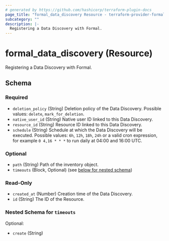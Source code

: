 ```yaml
---
# generated by https://github.com/hashicorp/terraform-plugin-docs
page_title: "formal_data_discovery Resource - terraform-provider-formal"
subcategory: ""
description: |-
  Registering a Data Discovery with Formal.
---
```


# formal_data_discovery (Resource)

Registering a Data Discovery with Formal.



<!-- schema generated by tfplugindocs -->
## Schema

### Required

- `deletion_policy` (String) Deletion policy of the Data Discovery. Possible values: `delete`, `mark_for_deletion`.
- `native_user_id` (String) Native user ID linked to this Data Discovery.
- `resource_id` (String) Resource ID linked to this Data Discovery.
- `schedule` (String) Schedule at which the Data Discovery will be executed. Possible values: `6h`, `12h`, `18h`, `24h` or a valid cron expression, for example `0 4,16 * * *` to run daily at 04:00 and 16:00 UTC.

### Optional

- `path` (String) Path of the inventory object.
- `timeouts` (Block, Optional) (see [below for nested schema](#nestedblock--timeouts))

### Read-Only

- `created_at` (Number) Creation time of the Data Discovery.
- `id` (String) The ID of the Resource.

<a id="nestedblock--timeouts"></a>
### Nested Schema for `timeouts`

Optional:

- `create` (String)
